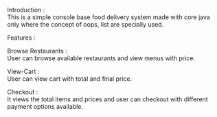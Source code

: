 Introduction : <br> 
This is a simple console base food delivery system made with core java only where the concept of oops, list are specially used.

Features : <br>

Browse Restaurants : <br>
User can browse available restaurants and view menus with price.

View-Cart : <br>
User can view cart with total and final price.

Checkout : <br>
It views the total items and prices and user can checkout with different payment options available.
